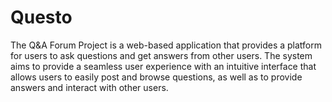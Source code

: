 # Questo
The Q&A Forum Project is a web-based application that provides a platform for users to ask questions and get answers from other users. The system aims to provide a seamless user experience with an intuitive interface that allows users to easily post and browse questions, as well as to provide answers and interact with other users.
